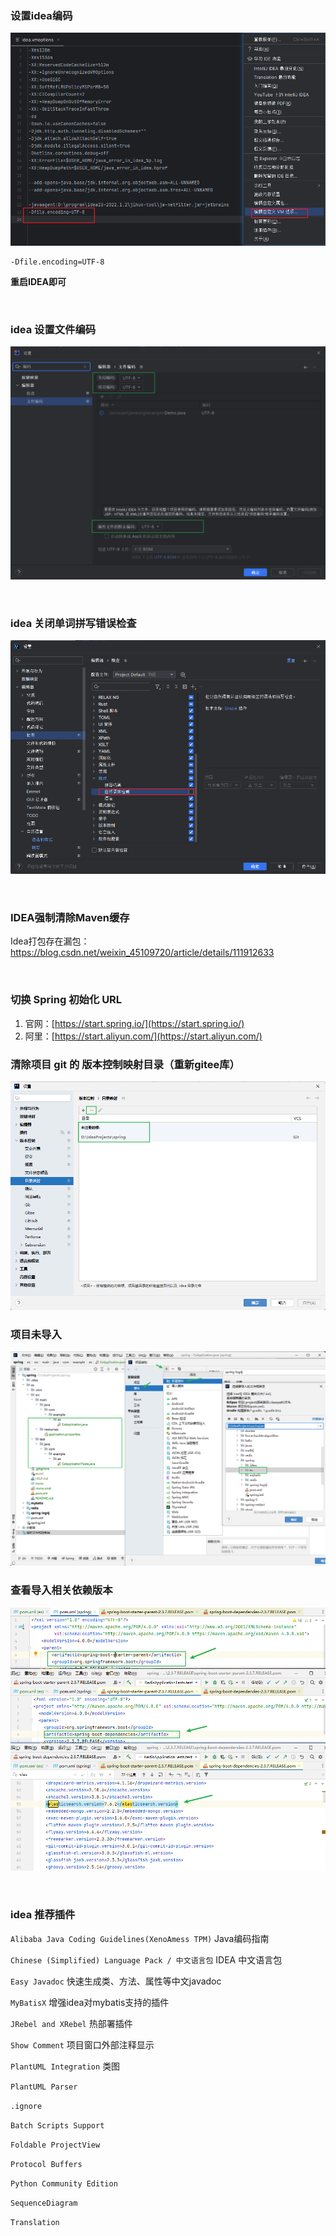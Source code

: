 ### 设置idea编码

![image](assets/idea-settings/image-20230221215022-vkuau1a.png)​

```shell
-Dfile.encoding=UTF-8
```

**重启IDEA即可**

‍

### idea 设置文件编码

![image-20230109091231628](assets/idea-settings/image-20230109091231628-20230114123734-lgq9drc.png)​

‍

### idea 关闭单词拼写错误检查

![image](assets/idea-settings/image-20230221213735-9d7f879.png)​​

‍



### IDEA强制清除Maven缓存

Idea打包存在漏包：https://blog.csdn.net/weixin_45109720/article/details/111912633

‍

### 切换 Spring 初始化 URL

1. 官网：[https://start.spring.io/](https://start.spring.io/)
2. 阿里：[https://start.aliyun.com/](https://start.aliyun.com/)



### 清除项目 git 的 版本控制映射目录（重新gitee库）

![image](assets/idea-settings/2402369-20221006015210042-549906329.png)​



### 项目未导入

![img](assets/idea-settings/2402369-20221009145804386-1637780523.png)​



### 查看导入相关依赖版本

![img](assets/idea-settings/2402369-20221009152002021-986599026.png)

‍

### idea 推荐插件

`Alibaba Java Coding Guidelines(XenoAmess TPM)` Java编码指南

`Chinese (Simplified) Language Pack / 中文语言包` IDEA 中文语言包

`Easy Javadoc` 快速生成类、方法、属性等中文javadoc

`MyBatisX` 增强idea对mybatis支持的插件

`JRebel and XRebel` 热部署插件

`Show Comment` 项目窗口外部注释显示

`PlantUML Integration` 类图

`PlantUML Parser`

`.ignore`

`Batch Scripts Support`

`Foldable ProjectView`

`Protocol Buffers`

`Python Community Edition`

`SequenceDiagram`

`Translation`

‍
